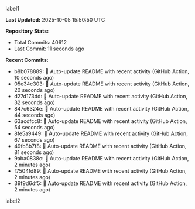 
label1 
<!-- ACTIVITY_START -->
**Last Updated:** 2025-10-05 15:50:50 UTC

**Repository Stats:**
- Total Commits: 40612
- Last Commit: 11 seconds ago

**Recent Commits:**
- b8b078889: 🤖 Auto-update README with recent activity (GitHub Action, 10 seconds ago)
- 05e34c303: 🤖 Auto-update README with recent activity (GitHub Action, 20 seconds ago)
- d27d173dd: 🤖 Auto-update README with recent activity (GitHub Action, 32 seconds ago)
- 847c6324e: 🤖 Auto-update README with recent activity (GitHub Action, 44 seconds ago)
- 63acdfcc8: 🤖 Auto-update README with recent activity (GitHub Action, 54 seconds ago)
- 8fe5a9449: 🤖 Auto-update README with recent activity (GitHub Action, 67 seconds ago)
- 49fc8b7f8: 🤖 Auto-update README with recent activity (GitHub Action, 81 seconds ago)
- 9aba0838c: 🤖 Auto-update README with recent activity (GitHub Action, 2 minutes ago)
- f7504fd89: 🤖 Auto-update README with recent activity (GitHub Action, 2 minutes ago)
- 39f9d6df5: 🤖 Auto-update README with recent activity (GitHub Action, 2 minutes ago)
<!-- ACTIVITY_END -->

label2
